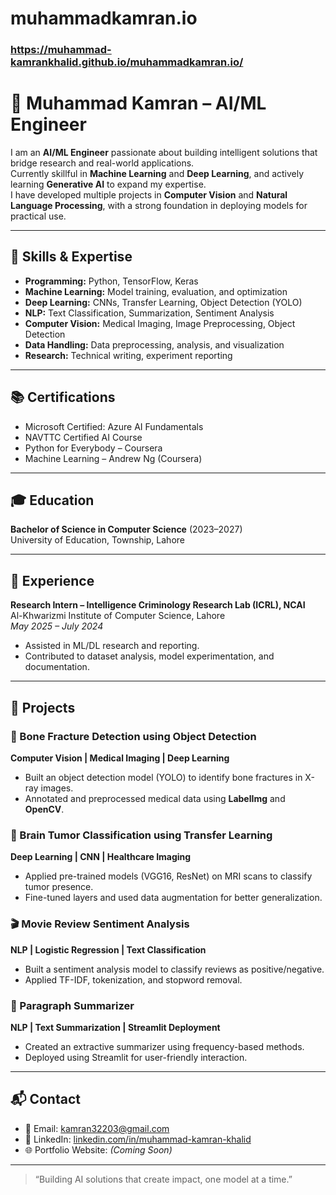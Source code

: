 # muhammadkamran.io
### https://muhammad-kamrankhalid.github.io/muhammadkamran.io/
# 👋 Muhammad Kamran – AI/ML Engineer

I am an **AI/ML Engineer** passionate about building intelligent solutions that bridge research and real-world applications.  
Currently skillful in **Machine Learning** and **Deep Learning**, and actively learning **Generative AI** to expand my expertise.  
I have developed multiple projects in **Computer Vision** and **Natural Language Processing**, with a strong foundation in deploying models for practical use.

---

## 🧠 **Skills & Expertise**
- **Programming:** Python, TensorFlow, Keras
- **Machine Learning:** Model training, evaluation, and optimization
- **Deep Learning:** CNNs, Transfer Learning, Object Detection (YOLO)
- **NLP:** Text Classification, Summarization, Sentiment Analysis
- **Computer Vision:** Medical Imaging, Image Preprocessing, Object Detection
- **Data Handling:** Data preprocessing, analysis, and visualization
- **Research:** Technical writing, experiment reporting

---

## 📚 **Certifications**
- Microsoft Certified: Azure AI Fundamentals
- NAVTTC Certified AI Course
- Python for Everybody – Coursera
- Machine Learning – Andrew Ng (Coursera)

---

## 🎓 **Education**
**Bachelor of Science in Computer Science** (2023–2027)  
University of Education, Township, Lahore

---

## 💼 **Experience**
**Research Intern – Intelligence Criminology Research Lab (ICRL), NCAI**  
Al-Khwarizmi Institute of Computer Science, Lahore  
*May 2025 – July 2024*  
- Assisted in ML/DL research and reporting.
- Contributed to dataset analysis, model experimentation, and documentation.

---

## 🚀 **Projects**

### 🩻 Bone Fracture Detection using Object Detection
**Computer Vision | Medical Imaging | Deep Learning**  
- Built an object detection model (YOLO) to identify bone fractures in X-ray images.  
- Annotated and preprocessed medical data using **LabelImg** and **OpenCV**.

### 🧠 Brain Tumor Classification using Transfer Learning
**Deep Learning | CNN | Healthcare Imaging**  
- Applied pre-trained models (VGG16, ResNet) on MRI scans to classify tumor presence.  
- Fine-tuned layers and used data augmentation for better generalization.

### 🎬 Movie Review Sentiment Analysis
**NLP | Logistic Regression | Text Classification**  
- Built a sentiment analysis model to classify reviews as positive/negative.  
- Applied TF-IDF, tokenization, and stopword removal.

### 📝 Paragraph Summarizer
**NLP | Text Summarization | Streamlit Deployment**  
- Created an extractive summarizer using frequency-based methods.  
- Deployed using Streamlit for user-friendly interaction.

---

## 📬 **Contact**
- 📧 Email: kamran32203@gmail.com  
- 💼 LinkedIn: [linkedin.com/in/muhammad-kamran-khalid](https://linkedin.com/in/muhammad-kamran-khalid)
- 🌐 Portfolio Website: *(Coming Soon)*

---

> “Building AI solutions that create impact, one model at a time.”
